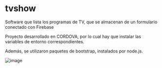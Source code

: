 # tvshow
Software que lista los programas de TV, que se almacenan de un formulario conectado con Firebase

Proyecto desarrollado en CORDOVA, por lo cual hay que instalar las variables de entorno correspondientes.

Además, se utilizaron paquetes de bootstrap, instalados por node.js.

![image](https://user-images.githubusercontent.com/73005797/112849634-a34e5c00-907f-11eb-866c-2229651f19cf.png)

